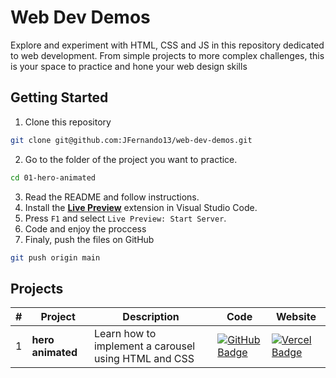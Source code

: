 # Web Dev Demos

Explore and experiment with HTML, CSS and JS in this repository dedicated to web development. From simple projects to more complex challenges, this is your space to practice and hone your web design skills

## Getting Started

1. Clone this repository

```bash
git clone git@github.com:JFernando13/web-dev-demos.git
```

2. Go to the folder of the project you want to practice.

```bash
cd 01-hero-animated
```

3. Read the README and follow instructions.
4. Install the [**Live Preview**](https://marketplace.visualstudio.com/items?itemName=ms-vscode.live-server) extension in Visual Studio Code.
5. Press `F1` and select `Live Preview: Start Server`.
6. Code and enjoy the proccess
7. Finaly, push the files on GitHub

```bash
git push origin main
```

## Projects

| #   | Project           | Description                                          | Code                                                                                                                                                    | Website                                                                                                                                         |
| --- | ----------------- | ---------------------------------------------------- | ------------------------------------------------------------------------------------------------------------------------------------------------------- | ----------------------------------------------------------------------------------------------------------------------------------------------- |
| 1   | **hero animated** | Learn how to implement a carousel using HTML and CSS | [![GitHub Badge](https://img.shields.io/badge/Código-181717?logo=github&logoColor=fff&style=flat-square)](https://github.com/JFernando13/hero-animated) | [![Vercel Badge](https://img.shields.io/badge/Website-000?logo=vercel&logoColor=fff&style=flat-square)](https://hero-animated-demo.netlify.app) |
